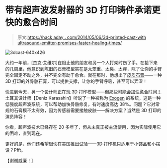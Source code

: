 # 带有超声波发射器的 3D 打印铸件承诺更快的愈合时间

> 原文:[https://hack aday . com/2014/05/06/3d-printed-cast-with ultrasound-emitter-promises-faster-healing-times/](https://hackaday.com/2014/05/06/3d-printed-cast-with-ultrasound-emitter-promises-faster-healing-times/)

![3dcast-640x426](../Images/4dbb9d3c6fb271d0ee86e9cc4b0117c0.png)

大约一年前，[杰克·艾维尔]在阻止他的朋友和另一个人打架时伤了手。在接下来的几周里，他意识到陈旧的石膏模型实在是太笨重、太臭、太痒，除了让你的手臂完全固定不动之外，并不完全有助于愈合。就在那时，他想出了[皮质石膏](http://www.wired.co.uk/news/archive/2013-07/05/3d-printed-cast)——一种 3D 打印的外骨骼石膏，可以提供支撑，让你的手臂呼吸，甚至可以弄湿！

快进到今天，另一个设计师正在玩 3D 打印模型——但那些[可能会加快愈合时间！](http://arstechnica.com/business/2014/05/3d-printed-ultrasound-cast-could-save-us-costly-surgeries/)土耳其设计师【Deniz Karasahin】听说了一种被称为 [Exogen](http://www.exogen.com/) 的系统，这是一种低强度超声波系统，可以帮助加快骨骼修复，有时速度高达 38%。问题？它对常规的石膏模不太有效，因为传感器需要接触皮肤——解决方案？当然是 3D 打印的演员阵容！

你看，超声波技术已经存在 20 多年了，但从未真正被主流使用，因为实际使用它的困难，直到现在。

更好的是，他们还希望很快在美国推出试验——3D 打印机只适用于小饰品和小摆设？Pfft。

【谢谢威廉！]